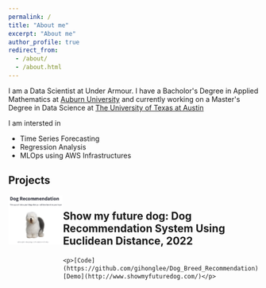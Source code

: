```yaml
---
permalink: /
title: "About me"
excerpt: "About me"
author_profile: true
redirect_from:
  - /about/
  - /about.html
---
```


I am a Data Scientist at Under Armour. I have a Bacholor's Degree in Applied Mathematics at [Auburn University](https://www.auburn.edu/) and currently working on a Master's Degree in Data Science at [The University of Texas at Austin](https://www.utexas.edu/)

I am intersted in

- Time Series Forecasting
- Regression Analysis
- MLOps using AWS Infrastructures

## Projects

<!-- ![Alt text](images/showmyfuturedog.png "img") -->

<div style="display: flex;">
  <div style="flex: 1;">
    <img src="images/showmyfuturedog.png" alt="Image" style="width: 200px; height: auto;">
  </div>
  <div style="flex: 1;">
    <h2>Show my future dog: Dog Recommendation System Using Euclidean Distance, 2022</h2>

    <p>[Code](https://github.com/gihonglee/Dog_Breed_Recommendation) [Demo](http://www.showmyfuturedog.com/)</p>

  </div>
</div>
